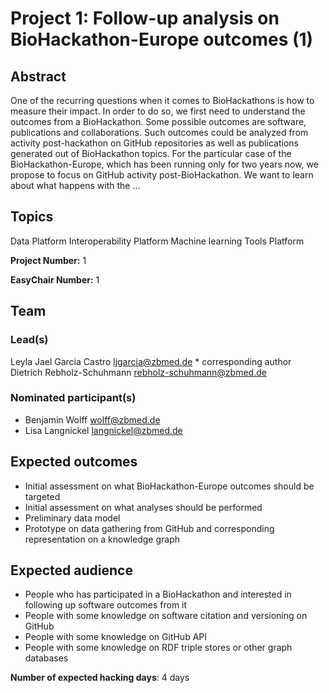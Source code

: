 # Project 1: Follow-up analysis on BioHackathon-Europe outcomes (1)

## Abstract

One of the recurring questions when it comes to BioHackathons is how to measure their impact. In order to do so, we first need to understand the outcomes from a BioHackathon. Some possible outcomes are software, publications and collaborations. Such outcomes could be analyzed from activity post-hackathon on GitHub repositories as well as publications generated out of BioHackathon topics. For the particular case of the BioHackathon-Europe, which has been running only for two years now, we propose to focus on GitHub activity post-BioHackathon. We want to learn about what happens with the ...

## Topics

Data Platform
 Interoperability Platform
 Machine learning
 Tools Platform

**Project Number:** 1



**EasyChair Number:** 1

## Team

### Lead(s)

Leyla Jael Garcia Castro <ljgarcia@zbmed.de> * corresponding author
 Dietrich Rebholz-Schuhmann <rebholz-schuhmann@zbmed.de>

### Nominated participant(s)

* Benjamin Wolff <wolff@zbmed.de>
 * Lisa Langnickel <langnickel@zbmed.de>

## Expected outcomes

* Initial assessment on what BioHackathon-Europe outcomes should be targeted
 * Initial assessment on what analyses should be performed
 * Preliminary data model
 * Prototype on data gathering from GitHub and corresponding representation on a knowledge graph

## Expected audience

* People who has participated in a BioHackathon and interested in following up software outcomes from it
 * People with some knowledge on software citation and versioning on GitHub
 * People with some knowledge on GitHub API
 * People with some knowledge on RDF triple stores or other graph databases

**Number of expected hacking days**: 4 days

